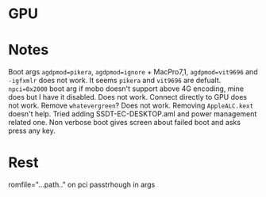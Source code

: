 # GPU
# Notes
Boot args `agdpmod=pikera`, `agdpmod=ignore` + MacPro7,1, `agdpmod=vit9696` and `-igfxmlr` does not work.
It seems `pikera` and `vit9696` are defualt.
`npci=0x2000` boot arg if mobo doesn't support above 4G encoding, mine does but I have it disabled. Does not work.
Connect directly to GPU does not work.
Remove `whatevergreen`? Does not work.
Removing `AppleALC.kext` doesn't help.
Tried adding SSDT-EC-DESKTOP.aml and power management related one.
Non verbose boot gives screen about failed boot and asks press any key.

# Rest
romfile="...path.." on pci passtrhough in args
